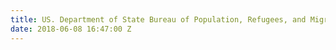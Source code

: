 ```yaml
---
title: US. Department of State Bureau of Population, Refugees, and Migration
date: 2018-06-08 16:47:00 Z
---
```


